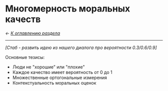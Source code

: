 # Многомерность моральных качеств

*← [К оглавлению раздела](table_of_contents.md)*

---

*[Стаб - развить идею из нашего диалога про вероятности 0.3/0.6/0.9]*

Основные тезисы:
- Люди не "хорошие" или "плохие"
- Каждое качество имеет вероятность от 0 до 1
- Множественные ортогональные измерения
- Контекстуальность моральных оценок